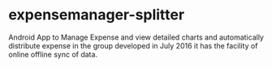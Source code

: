 # expensemanager-splitter
Android App to Manage Expense and view detailed charts and automatically distribute expense in the group developed in July 2016
it has the facility of online offline sync of data.


